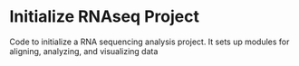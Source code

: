 # Initialize RNAseq Project
 Code to initialize a RNA sequencing analysis project. It sets up modules for aligning, analyzing, and visualizing data
